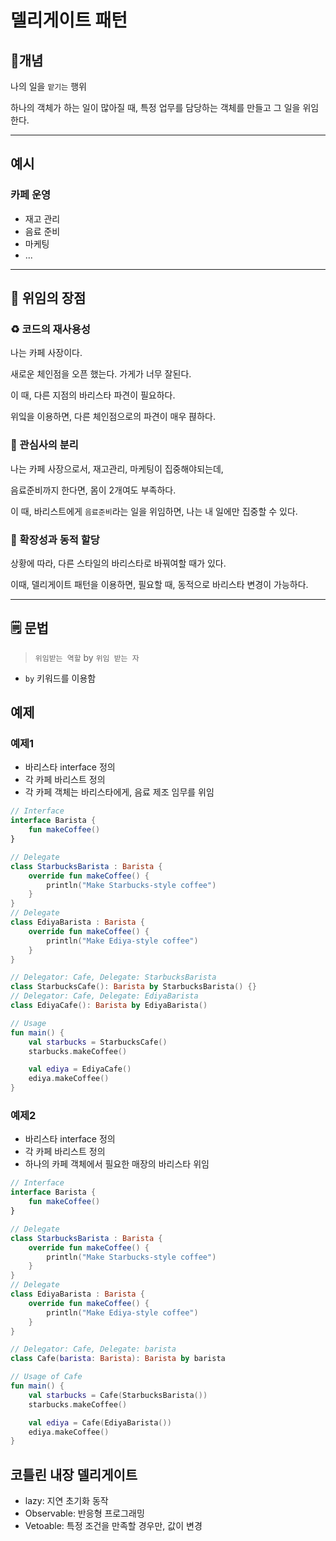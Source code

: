 # 델리게이트 패턴

## 📍개념
나의 일을 `맡기는` 행위

하나의 객체가 하는 일이 많아질 때,  특정 업무를 담당하는 객체를 만들고
그 일을 위임한다.

---
## 예시

### 카페 운영
- 재고 관리
- 음료 준비
- 마케팅
- ...
---

## 🚀 위임의 장점

### ♻️ 코드의 재사용성
나는 카페 사장이다.

새로운 체인점을 오픈 했는다. 가게가 너무 잘된다.

이 때, 다른 지점의 바리스타 파견이 필요하다.

위잌을 이용하면, 다른 체인점으로의 파견이 매우 펺하다.


### 🎯 관심사의 분리

나는 카페 사장으로서, 재고관리, 마케팅이 집중해야되는데,

음료준비까지 한다면, 몸이 2개여도 부족하다.

이 때, 바리스트에게 `음료준비`라는 일을 위임하면, 나는 내 일에만 집중할 수 있다.

### 🥹 확장성과 동적 할당

상황에 따라, 다른 스타일의 바리스타로 바꿔여할 때가 있다.

이때, 델리게이트 패턴을 이용하면, 필요할 때, 동적으로 바리스타 변경이 가능하다.

---


## 🗒️ 문법 

> `위임받는 역할` by `위임 받는 자`

- `by` 키워드를 이용함

## 예제

### 예제1 
- 바리스타 interface 정의
- 각 카페 바리스트 정의
- 각 카페 객체는 바리스타에게, 음료 제조 임무를 위임

```kotlin
// Interface
interface Barista {
    fun makeCoffee()
}

// Delegate
class StarbucksBarista : Barista {
    override fun makeCoffee() {
        println("Make Starbucks-style coffee")
    }
}
// Delegate
class EdiyaBarista : Barista {
    override fun makeCoffee() {
        println("Make Ediya-style coffee")
    }
}

// Delegator: Cafe, Delegate: StarbucksBarista
class StarbucksCafe(): Barista by StarbucksBarista() {}
// Delegator: Cafe, Delegate: EdiyaBarista
class EdiyaCafe(): Barista by EdiyaBarista()

// Usage
fun main() {
    val starbucks = StarbucksCafe()
    starbucks.makeCoffee()

    val ediya = EdiyaCafe()
    ediya.makeCoffee()
}
```

### 예제2
- 바리스타 interface 정의
- 각 카페 바리스트 정의
- 하나의 카페 객체에서 필요한 매장의 바리스타 위임

```kotlin
// Interface
interface Barista {
    fun makeCoffee()
}

// Delegate
class StarbucksBarista : Barista {
    override fun makeCoffee() {
        println("Make Starbucks-style coffee")
    }
}
// Delegate
class EdiyaBarista : Barista {
    override fun makeCoffee() {
        println("Make Ediya-style coffee")
    }
}

// Delegator: Cafe, Delegate: barista
class Cafe(barista: Barista): Barista by barista

// Usage of Cafe
fun main() {
    val starbucks = Cafe(StarbucksBarista())
    starbucks.makeCoffee()

    val ediya = Cafe(EdiyaBarista())
    ediya.makeCoffee()
}
```

## 코틀린 내장 델리게이트
- lazy: 지연 초기화 동작
- Observable: 반응형 프로그래밍
- Vetoable: 특정 조건을 만족할 경우만, 값이 변경